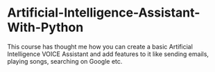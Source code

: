# Artificial-Intelligence-Assistant-With-Python
This course has thought me how you can create a basic Artificial Intelligence VOICE Assistant and add features to it like sending emails, playing songs, searching on Google etc.
